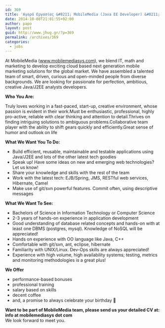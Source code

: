 ```yaml
---
id: 369
title: 'Αγορά Εργασίας &#8211; MobileMedia (Java EE Developer) &#8211; #jhug #jobs'
date: 2014-10-08T21:01:55+02:00
author: papo
layout: post
guid: http://www.jhug.gr/?p=369
permalink: /archives/369
categories:
  - jobs
---
```

At MobileMedia (www.mobilemediasys.com), we blend IT, math and marketing to develop exciting cloud based next generation mobile marketing solutions for the global market. We have assembled a talented team of smart, driven, curious and open-minded people from diverse backgrounds. We are looking for passionate for perfection, ambitious, creative Java/J2EE analysts developers.

**Who You Are:**

Truly loves working in a fast-paced, start-up, creative environment, whose passion is evident in their work.Must be enthusiastic, professional, highly pro-active, reliable with clear thinking and attention to detail.Thrives on finding intriguing solutions to ambiguous problems.Collaborative team player with the ability to shift gears quickly and efficiently.Great sense of humor and outlook on life

**What We Want You To Do:**

  * Build efficient, reusable, maintainable and testable applications using Java/J2EE and lots of the other latest tech goodies
  * Speak up! Have some ideas on new and emerging web technologies? Let us know!
  * Share your knowledge and skills with the rest of the team
  * Work with the latest tech: EJB/Spring, JMS, RESTful web services, Hibernate, Camel
  * Make use of git/svn powerful features. Commit often, using descriptive messages

**What We Want To See:**

  * Bachelors of Science in Information Technology or Computer Science
  * 2-3 years of hands-on experience in application development
  * Good understanding of database related concepts and hands-on with at least one DBMS (postgres, mysql). Knowledge of NoSQL will be appreciated!
  * Hands on experience with OO language like Java, C++
  * Comfortable with git/svn, ant, eclipse, hibernate
  * Familiarity with UNIX/Linux. Dev-Ops skills are always appreciated!
  * Experience with high volume, high availability systems; testing, metrics and monitoring methodologies is a great plus!

**We Offer**

  * performance-based bonuses
  * professional training
  * salary based on skills
  * decent coffee
  * and, a promise to always celebrate your birthday 🙂

**Want to be part of MobileMedia team, please send us your detailed CV at: info at mobilemediasys dot com**  
We look forward to meet you.